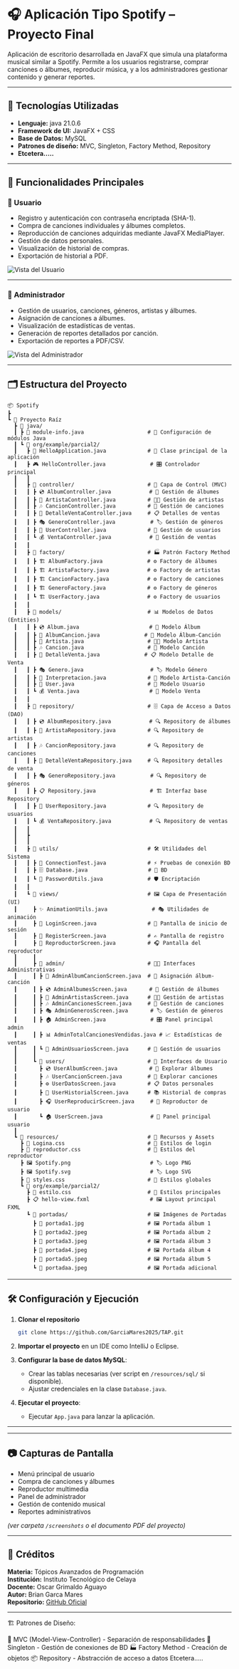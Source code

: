 
# 🎧 Aplicación Tipo Spotify – Proyecto Final

Aplicación de escritorio desarrollada en JavaFX que simula una plataforma musical similar a Spotify. Permite a los usuarios registrarse, comprar canciones o álbumes, reproducir música, y a los administradores gestionar contenido y generar reportes.

---

## 📌 Tecnologías Utilizadas

- **Lenguaje:** java 21.0.6 
- **Framework de UI:** JavaFX + CSS
- **Base de Datos:** MySQL
- **Patrones de diseño:** MVC, Singleton, Factory Method, Repository
- **Etcetera.....**
---

## 🧾 Funcionalidades Principales

### 👤 Usuario
- Registro y autenticación con contraseña encriptada (SHA-1).
- Compra de canciones individuales y álbumes completos.
- Reproducción de canciones adquiridas mediante JavaFX MediaPlayer.
- Gestión de datos personales.
- Visualización de historial de compras.
- Exportación de historial a PDF.

![Vista del Usuario](parcial2/src/main/resources/org/example/parcial2/portadas/Usuario.png)

---

### 🔧 Administrador
- Gestión de usuarios, canciones, géneros, artistas y álbumes.
- Asignación de canciones a álbumes.
- Visualización de estadísticas de ventas.
- Generación de reportes detallados por canción.
- Exportación de reportes a PDF/CSV.

![Vista del Administrador](parcial2/src/main/resources/org/example/parcial2/portadas/Administrador.png)


---

## 🗂️ Estructura del Proyecto

```
📦 Spotify
┣ 
┗ 📂 Proyecto Raíz
  ┣ 📂 java/
  ┃ ┣ 📄 module-info.java                    # 🔧 Configuración de módulos Java
  ┃ ┗ 📂 org/example/parcial2/
  ┃   ┣ 🚀 HelloApplication.java             # 🎯 Clase principal de la aplicación
  ┃   ┣ 🎮 HelloController.java              # 🎛️ Controlador principal
  ┃   ┃
  ┃   ┣ 📂 controller/                       # 🎯 Capa de Control (MVC)
  ┃   ┃ ┣ 💿 AlbumController.java            # 🎵 Gestión de álbumes
  ┃   ┃ ┣ 🎤 ArtistaController.java          # 👨‍🎤 Gestión de artistas
  ┃   ┃ ┣ 🎶 CancionController.java          # 🎼 Gestión de canciones
  ┃   ┃ ┣ 🧾 DetalleVentaController.java     # 📋 Detalles de ventas
  ┃   ┃ ┣ 🎭 GeneroController.java           # 🏷️ Gestión de géneros
  ┃   ┃ ┣ 👤 UserController.java             # 🔐 Gestión de usuarios
  ┃   ┃ ┗ 💰 VentaController.java            # 🛒 Gestión de ventas
  ┃   ┃
  ┃   ┣ 📂 factory/                          # 🏭 Patrón Factory Method
  ┃   ┃ ┣ 🏗️ AlbumFactory.java              # ⚙️ Factory de álbumes
  ┃   ┃ ┣ 🏗️ ArtistaFactory.java            # ⚙️ Factory de artistas
  ┃   ┃ ┣ 🏗️ CancionFactory.java            # ⚙️ Factory de canciones
  ┃   ┃ ┣ 🏗️ GeneroFactory.java             # ⚙️ Factory de géneros
  ┃   ┃ ┗ 🏗️ UserFactory.java               # ⚙️ Factory de usuarios
  ┃   ┃
  ┃   ┣ 📂 models/                           # 📊 Modelos de Datos (Entities)
  ┃   ┃ ┣ 💿 Album.java                      # 🎵 Modelo Álbum
  ┃   ┃ ┣ 🔗 AlbumCancion.java              # 🎼 Modelo Álbum-Canción
  ┃   ┃ ┣ 🎤 Artista.java                    # 👨‍🎤 Modelo Artista
  ┃   ┃ ┣ 🎶 Cancion.java                    # 🎵 Modelo Canción
  ┃   ┃ ┣ 🧾 DetalleVenta.java              # 📋 Modelo Detalle de Venta
  ┃   ┃ ┣ 🎭 Genero.java                     # 🏷️ Modelo Género
  ┃   ┃ ┣ 🎼 Interpretacion.java             # 🤝 Modelo Artista-Canción
  ┃   ┃ ┣ 👤 User.java                       # 🔐 Modelo Usuario
  ┃   ┃ ┗ 💰 Venta.java                      # 🛒 Modelo Venta
  ┃   ┃
  ┃   ┣ 📂 repository/                       # 🗄️ Capa de Acceso a Datos (DAO)
  ┃   ┃ ┣ 💿 AlbumRepository.java            # 🔍 Repository de álbumes
  ┃   ┃ ┣ 🎤 ArtistaRepository.java          # 🔍 Repository de artistas
  ┃   ┃ ┣ 🎶 CancionRepository.java          # 🔍 Repository de canciones
  ┃   ┃ ┣ 🧾 DetalleVentaRepository.java     # 🔍 Repository detalles de venta
  ┃   ┃ ┣ 🎭 GeneroRepository.java           # 🔍 Repository de géneros
  ┃   ┃ ┣ 📋 Repository.java                 # 🏗️ Interfaz base Repository
  ┃   ┃ ┣ 👤 UserRepository.java             # 🔍 Repository de usuarios
  ┃   ┃ ┗ 💰 VentaRepository.java            # 🔍 Repository de ventas
  ┃   ┃
  ┃   ┣
  ┃   ┃
  ┃   ┣ 📂 utils/                            # 🛠️ Utilidades del Sistema
  ┃   ┃ ┣ 🔌 ConnectionTest.java             # ⚡ Pruebas de conexión BD
  ┃   ┃ ┣ 🗄️ Database.java                   # 🔗 BD
  ┃   ┃ ┗ 🔐 PasswordUtils.java              # 🛡️ Encriptación
  ┃   ┃
  ┃   ┗ 📂 views/                            # 🖼️ Capa de Presentación (UI)
  ┃     ┣ ✨ AnimationUtils.java              # 🎭 Utilidades de animación
  ┃     ┣ 🔑 LoginScreen.java                # 🚪 Pantalla de inicio de sesión
  ┃     ┣ 📝 RegisterScreen.java             # ✍️ Pantalla de registro
  ┃     ┣ 🎵 ReproductorScreen.java          # 🎧 Pantalla del reproductor
  ┃     ┃
  ┃     ┣ 📂 admin/                          # 👨‍💼 Interfaces Administrativas
  ┃     ┃ ┣ 🔗 AdminAlbumCancionScreen.java  # 🎼 Asignación álbum-canción
  ┃     ┃ ┣ 💿 AdminAlbumesScreen.java       # 📀 Gestión de álbumes
  ┃     ┃ ┣ 🎤 AdminArtistasScreen.java      # 👨‍🎤 Gestión de artistas
  ┃     ┃ ┣ 🎶 AdminCancionesScreen.java     # 🎵 Gestión de canciones
  ┃     ┃ ┣ 🎭 AdminGenerosScreen.java       # 🏷️ Gestión de géneros
  ┃     ┃ ┣ 🏠 AdminScreen.java              # 🎛️ Panel principal admin
  ┃     ┃ ┣ 📊 AdminTotalCancionesVendidas.java # 📈 Estadísticas de ventas
  ┃     ┃ ┗ 👥 AdminUsuariosScreen.java      # 🔐 Gestión de usuarios
  ┃     ┃
  ┃     ┗ 📂 users/                          # 👤 Interfaces de Usuario
  ┃       ┣ 💿 UserAlbumScreen.java          # 🎵 Explorar álbumes
  ┃       ┣ 🎶 UserCancionScreen.java        # 🎼 Explorar canciones
  ┃       ┣ ⚙️ UserDatosScreen.java          # 📋 Datos personales
  ┃       ┣ 🧾 UserHistorialScreen.java      # 📚 Historial de compras
  ┃       ┣ 🎧 UserReproducirScreen.java     # 🎵 Reproductor de usuario
  ┃       ┗ 🏠 UserScreen.java               # 🎯 Panel principal usuario
  ┃
  ┗ 📂 resources/                            # 🎨 Recursos y Assets
    ┣ 🎨 Logina.css                          # 💄 Estilos de login
    ┣ 🎵 reproductor.css                     # 💄 Estilos del reproductor
    ┣ 🖼️ Spotify.png                         # 🏷️ Logo PNG
    ┣ 🖼️ Spotify.svg                         # 🏷️ Logo SVG
    ┣ 💄 styles.css                          # 🎨 Estilos globales
    ┗ 📂 org/example/parcial2/
      ┣ 🎨 estilo.css                        # 💄 Estilos principales
      ┣ 📋 hello-view.fxml                   # 🖼️ Layout principal FXML
      ┗ 📂 portadas/                         # 🖼️ Imágenes de Portadas
        ┣ 🎵 portada1.jpg                    # 🖼️ Portada álbum 1
        ┣ 🎵 portada2.jpeg                   # 🖼️ Portada álbum 2
        ┣ 🎵 portada3.jpeg                   # 🖼️ Portada álbum 3
        ┣ 🎵 portada4.jpeg                   # 🖼️ Portada álbum 4
        ┣ 🎵 portada5.jpeg                   # 🖼️ Portada álbum 5
        ┗ 🎵 portadaa.jpeg                   # 🖼️ Portada adicional
```

---

## 🛠️ Configuración y Ejecución

1. **Clonar el repositorio**
   ```bash
   git clone https://github.com/GarciaMares2025/TAP.git
   ```

2. **Importar el proyecto** en un IDE como IntelliJ o Eclipse.

3. **Configurar la base de datos MySQL**:
   - Crear las tablas necesarias (ver script en `/resources/sql/` si disponible).
   - Ajustar credenciales en la clase `Database.java`.

4. **Ejecutar el proyecto**:
   - Ejecutar `App.java` para lanzar la aplicación.

---

---

## 📷 Capturas de Pantalla

- Menú principal de usuario
- Compra de canciones y álbumes
- Reproductor multimedia
- Panel de administrador
- Gestión de contenido musical
- Reportes administrativos

*(ver carpeta `/screenshots` o el documento PDF del proyecto)*

---

## 📄 Créditos

**Materia:** Tópicos Avanzados de Programación  
**Institución:** Instituto Tecnológico de Celaya  
**Docente:** Oscar Grimaldo Aguayo  
**Autor:** Brian Garca Mares  
**Repositorio:** [GitHub Oficial](https://github.com/GarciaMares2025/TAP/tree/master/parcial2/src/main/resources)

---

🏗️ Patrones de Diseño:

🎯 MVC (Model-View-Controller) - Separación de responsabilidades
🔄 Singleton - Gestión de conexiones de BD
🏭 Factory Method - Creación de objetos
📦 Repository - Abstracción de acceso a datos
Etcetera.....
